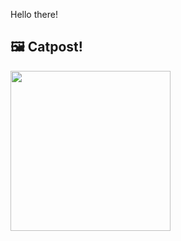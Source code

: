 Hello there!



## 🖼️ Catpost!

<sub>
    <img src="https://cdn2.thecatapi.com/images/-227TvohJ.jpg" height="256">
</sub>

